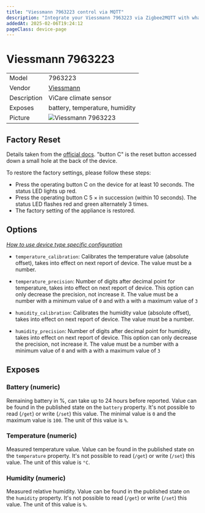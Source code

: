 ```yaml
---
title: "Viessmann 7963223 control via MQTT"
description: "Integrate your Viessmann 7963223 via Zigbee2MQTT with whatever smart home infrastructure you are using without the vendor's bridge or gateway."
addedAt: 2025-02-06T19:24:12
pageClass: device-page
---
```


<!-- !!!! -->
<!-- ATTENTION: This file is auto-generated through docgen! -->
<!-- You can only edit the "Notes"-Section between the two comment lines "Notes BEGIN" and "Notes END". -->
<!-- Do not use h1 or h2 heading within "## Notes"-Section. -->
<!-- !!!! -->

# Viessmann 7963223

|     |     |
|-----|-----|
| Model | 7963223  |
| Vendor  | [Viessmann](/supported-devices/#v=Viessmann)  |
| Description | ViCare climate sensor |
| Exposes | battery, temperature, humidity |
| Picture | ![Viessmann 7963223](https://www.zigbee2mqtt.io/images/devices/7963223.png) |


<!-- Notes BEGIN: You can edit here. Add "## Notes" headline if not already present. -->
## Factory Reset

Details taken from the [official docs](https://viessmann.zendesk.com/hc/en-us/articles/360013925680-ViCare-Climate-Sensor-and-ViCare-Repeater-Restore-factory-settings). "button C" is the reset button accessed down a small hole at the back of the device.

To restore the factory settings, please follow these steps:
- Press the operating button C on the device for at least 10 seconds. The status LED lights up red.
- Press the operating button C 5 × in succession (within 10 seconds). The status LED flashes red and green alternately 3 times.
- The factory setting of the appliance is restored.
<!-- Notes END: Do not edit below this line -->



## Options
*[How to use device type specific configuration](../guide/configuration/devices-groups.md#specific-device-options)*

* `temperature_calibration`: Calibrates the temperature value (absolute offset), takes into effect on next report of device. The value must be a number.

* `temperature_precision`: Number of digits after decimal point for temperature, takes into effect on next report of device. This option can only decrease the precision, not increase it. The value must be a number with a minimum value of `0` and with a with a maximum value of `3`

* `humidity_calibration`: Calibrates the humidity value (absolute offset), takes into effect on next report of device. The value must be a number.

* `humidity_precision`: Number of digits after decimal point for humidity, takes into effect on next report of device. This option can only decrease the precision, not increase it. The value must be a number with a minimum value of `0` and with a with a maximum value of `3`


## Exposes

### Battery (numeric)
Remaining battery in %, can take up to 24 hours before reported.
Value can be found in the published state on the `battery` property.
It's not possible to read (`/get`) or write (`/set`) this value.
The minimal value is `0` and the maximum value is `100`.
The unit of this value is `%`.

### Temperature (numeric)
Measured temperature value.
Value can be found in the published state on the `temperature` property.
It's not possible to read (`/get`) or write (`/set`) this value.
The unit of this value is `°C`.

### Humidity (numeric)
Measured relative humidity.
Value can be found in the published state on the `humidity` property.
It's not possible to read (`/get`) or write (`/set`) this value.
The unit of this value is `%`.

